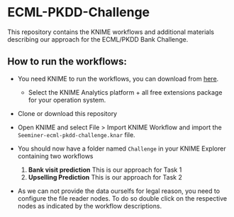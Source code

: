 # ECML-PKDD-Challenge
This repository contains the KNIME workflows and additional materials
describing our approach for the ECML/PKDD Bank Challenge.

## How to run the workflows:
- You need KNIME to run the workflows, you can download from [here](https://www.knime.org/downloads/overview?quicktabs_knimed=1#quicktabs-knimed).
  - Select the KNIME Analytics platform + all free extensions package for your operation system.

- Clone or download this repository

- Open KNIME and select File > Import KNIME Workflow and import the ``Seeminer-ecml-pkdd-challenge.knar`` file.
- You should now have a folder named `Challenge` in your KNIME Explorer containing two workflows
  1. __Bank visit prediction__ This is our approach for Task 1
  2. __Upselling Prediction__ This is our approach for Task 2
  
- As we can not provide the data ourselfs for legal reason, you need to configure the file reader nodes. To do so double click on the respective nodes as indicated by the workflow descriptions.
  
